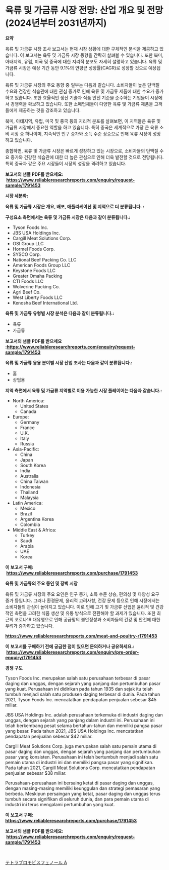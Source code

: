 <p><h1>육류 및 가금류 시장 전망: 산업 개요 및 전망 (2024년부터 2031년까지)</h1></p><p><strong>요약</strong></p>
<p><p>육류 및 가금류 시장 조사 보고서는 현재 시장 상황에 대한 구체적인 분석을 제공하고 있습니다. 이 보고서는 육류 및 가금류 시장 동향을 간략히 살펴볼 수 있습니다. 또한 북미, 아태지역, 유럽, 미국 및 중국에 대한 지리적 분포도 자세히 설명하고 있습니다. 육류 및 가금류 시장은 예상 기간 동안 9.1%의 연평균 성장률(CAGR)로 성장할 것으로 예상됩니다.</p><p>육류 및 가금류 시장의 주요 동향 중 일부는 다음과 같습니다. 소비자들이 높은 단백질 수요와 건강한 식습관에 대한 관심 증가로 인해 육류 및 가금류 제품에 대한 수요가 증가하고 있습니다. 또한 효율적인 생산 기술과 식품 안전 기준을 준수하는 기업들이 시장에서 경쟁력을 확보하고 있습니다. 또한 소매업체들이 다양한 육류 및 가금류 제품을 고객들에게 제공하는 것을 강조하고 있습니다.</p><p>북미, 아태지역, 유럽, 미국 및 중국 등의 지리적 분포를 살펴보면, 이 지역들은 육류 및 가금류 시장에서 중요한 역할을 하고 있습니다. 특히 중국은 세계적으로 가장 큰 육류 소비 시장 중 하나이며, 지속적인 인구 증가와 소득 수준 상승으로 인해 육류 시장이 성장하고 있습니다.</p><p>종합하면, 육류 및 가금류 시장은 빠르게 성장하고 있는 시장으로, 소비자들의 단백질 수요 증가와 건강한 식습관에 대한 더 높은 관심으로 인해 더욱 발전할 것으로 전망됩니다.특히 중국과 같은 주요 시장들이 시장의 성장을 격려하고 있습니다.</p></p>
<p><strong>보고서의 샘플 PDF를 받으세요: &nbsp;<a href="https://www.reliableresearchreports.com/enquiry/request-sample/1791453">https://www.reliableresearchreports.com/enquiry/request-sample/1791453</a></strong></p>
<p><strong>시장 세분화:</strong></p>
<p><strong> 육류 및 가금류 시장은 개요, 배포, 애플리케이션 및 지역으로 더 분류됩니다. :</strong></p>
<p><strong>구성요소 측면에서는 육류 및 가금류 시장은 다음과 같이 분류됩니다.:</strong></p>
<p><ul><li>Tyson Foods Inc.</li><li>JBS USA Holdings Inc.</li><li>Cargill Meat Solutions Corp.</li><li>OSI Group LLC</li><li>Hormel Foods Corp.</li><li>SYSCO Corp.</li><li>National Beef Packing Co. LLC</li><li>American Foods Group LLC</li><li>Keystone Foods LLC</li><li>Greater Omaha Packing</li><li>CTI Foods LLC</li><li>Wolverine Packing Co.</li><li>Agri Beef Co.</li><li>West Liberty Foods LLC</li><li>Kenosha Beef International Ltd.</li></ul></p>
<p><strong> 육류 및 가금류 유형별 시장 분석은 다음과 같이 분류됩니다.:</strong></p>
<p><ul><li>육류</li><li>가금류</li></ul></p>
<p><strong>보고서의 샘플 PDF를 받으세요 :<a href="https://www.reliableresearchreports.com/enquiry/request-sample/1791453">https://www.reliableresearchreports.com/enquiry/request-sample/1791453</a></strong></p>
<p><strong> 육류 및 가금류 응용 분야별 시장 산업 조사는 다음과 같이 분류됩니다.:</strong></p>
<p><ul><li>홈</li><li>상업용</li></ul></p>
<p><strong>지역 측면에서 육류 및 가금류 지역별로 이용 가능한 시장 플레이어는 다음과 같습니다.:</strong></p>
<p><ul>
    <li>
        North America:
        <ul>
            <li>United States</li>
            <li>Canada</li>
        </ul>
    </li>
    <li>
        Europe:
        <ul>
            <li>Germany</li>
            <li>France</li>
            <li>U.K.</li>
            <li>Italy</li>
            <li>Russia</li>
        </ul>
    </li>
    <li>
        Asia-Pacific:
        <ul>
            <li>China</li>
            <li>Japan</li>
            <li>South Korea</li>
            <li>India</li>
            <li>Australia</li>
            <li>China Taiwan</li>
            <li>Indonesia</li>
            <li>Thailand</li>
            <li>Malaysia</li>
        </ul>
    </li>
    <li>
        Latin America:
        <ul>
            <li>Mexico</li>
            <li>Brazil</li>
            <li>Argentina Korea</li>
            <li>Colombia</li>
        </ul>
    </li>
    <li>
        Middle East & Africa:
        <ul>
            <li>Turkey</li>
            <li>Saudi</li>
            <li>Arabia</li>
            <li>UAE</li>
            <li>Korea</li>
        </ul>
    </li>
    </ul></p>
<p><strong>이 보고서 구매: &nbsp;<a href="https://www.reliableresearchreports.com/purchase/1791453">https://www.reliableresearchreports.com/purchase/1791453</a></strong></p>
<p><strong>육류 및 가금류의 주요 동인 및 장벽 시장</strong></p>
<p><p>육류 및 가금류 시장의 주요 요인은 인구 증가, 소득 수준 상승, 편의성 및 다양성 요구 증가 등입니다. 그러나 환경문제, 윤리적 고려사항, 건강 문제 등으로 인해 시장에서는 소비자들의 관심이 높아지고 있습니다. 이로 인해 고기 및 가금류 산업은 윤리적 및 건강적인 측면을 고려한 식품 생산 및 유통 방식으로 전환해야 할 과제가 있습니다. 또한 최근의 코로나19 대유행으로 인해 공급망의 불안정성과 소비자들의 건강 및 안전에 대한 우려가 증가하고 있습니다.</p></p>
<p><strong><a href="https://www.reliableresearchreports.com/meat-and-poultry-r1791453">https://www.reliableresearchreports.com/meat-and-poultry-r1791453</a></strong></p>
<p><strong>이 보고서를 구매하기 전에 궁금한 점이 있으면 문의하거나 공유하세요.: &nbsp;<a href="https://www.reliableresearchreports.com/enquiry/pre-order-enquiry/1791453">https://www.reliableresearchreports.com/enquiry/pre-order-enquiry/1791453</a></strong></p>
<p><strong>경쟁 구도</strong></p>
<p><p>Tyson Foods Inc. merupakan salah satu perusahaan terbesar di pasar daging dan unggas, dengan sejarah yang panjang dan pertumbuhan pasar yang kuat. Perusahaan ini didirikan pada tahun 1935 dan sejak itu telah tumbuh menjadi salah satu produsen daging terbesar di dunia. Pada tahun 2021, Tyson Foods Inc. mencatatkan pendapatan penjualan sebesar $45 miliar.</p><p>JBS USA Holdings Inc. adalah perusahaan terkemuka di industri daging dan unggas, dengan sejarah yang panjang dalam industri ini. Perusahaan ini telah berkembang pesat selama bertahun-tahun dan memiliki pangsa pasar yang besar. Pada tahun 2021, JBS USA Holdings Inc. mencatatkan pendapatan penjualan sebesar $42 miliar.</p><p>Cargill Meat Solutions Corp. juga merupakan salah satu pemain utama di pasar daging dan unggas, dengan sejarah yang panjang dan pertumbuhan pasar yang konsisten. Perusahaan ini telah bertumbuh menjadi salah satu pemain utama di industri ini dan memiliki pangsa pasar yang signifikan. Pada tahun 2021, Cargill Meat Solutions Corp. mencatatkan pendapatan penjualan sebesar $38 miliar.</p><p>Perusahaan-perusahaan ini bersaing ketat di pasar daging dan unggas, dengan masing-masing memiliki keunggulan dan strategi pemasaran yang berbeda. Meskipun persaingan yang ketat, pasar daging dan unggas terus tumbuh secara signifikan di seluruh dunia, dan para pemain utama di industri ini terus mengalami pertumbuhan yang kuat.</p></p>
<p><strong>이 보고서 구매: &nbsp; <a href="https://www.reliableresearchreports.com/purchase/1791453">https://www.reliableresearchreports.com/purchase/1791453</a></strong></p>
<p><strong>보고서의 샘플 PDF를 받으세요: &nbsp;<a href="https://www.reliableresearchreports.com/enquiry/request-sample/1791453">https://www.reliableresearchreports.com/enquiry/request-sample/1791453</a></strong><strong></strong></p>
<p>&nbsp;</p>
<p><p><a href="https://github.com/ppmazlotr77499/Market-Research-Report-List-1/blob/main/886429024085.md">テトラブロモビスフェノール A</a></p></p>